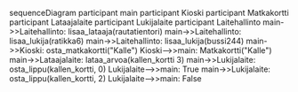sequenceDiagram
participant main
participant Kioski
participant Matkakortti
participant Lataajalaite
participant Lukijalaite
participant Laitehallinto
main->>Laitehallinto: lisaa_lataaja(rautatientori)
main->>Laitehallinto: lisaa_lukija(ratikka6)
main->>Laitehallinto: lisaa_lukija(bussi244)
main->>Kioski: osta_matkakortti("Kalle")
Kioski-->>main: Matkakortti("Kalle")
main->>Lataajalaite: lataa_arvoa(kallen_kortti 3)
main->>Lukijalaite: osta_lippu(kallen_kortti, 0)
Lukijalaite-->>main: True
main->>Lukijalaite: osta_lippu(kallen_kortti, 2)
Lukijalaite-->>main: False
